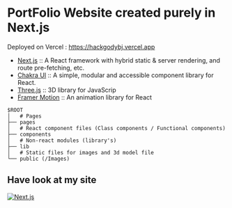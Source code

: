 # PortFolio Website created purely in Next.js
Deployed on Vercel : https://hackgodybj.vercel.app

- [Next.js](https://nextjs.org/) :: A React framework with hybrid static & server rendering, and route pre-fetching, etc.
- [Chakra UI](https://chakra-ui.com/) :: A simple, modular and accessible component library for React.
- [Three.js](https://threejs.org/) :: 3D library for JavaScrip
- [Framer Motion](https://www.framer.com/motion/) :: An animation library for React


```
$ROOT
│   # Pages
├── pages
│   # React component files (Class components / Functional components)
├── components
│   # Non-react modules (library's)
├── lib
│   # Static files for images and 3d model file
└── public (/Images)
```

## Have look at my site
[![Next.js](https://iconape.com/wp-content/files/cf/353046/svg/next-js-seeklogo.com.svg)](https://hackgodybj.vercel.app/)
